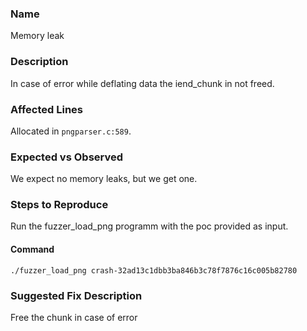 ### Name
Memory leak

### Description

In case of error while deflating data the iend_chunk in not freed.

### Affected Lines
Allocated in `pngparser.c:589`.

### Expected vs Observed
We expect no memory leaks, but we get one.

### Steps to Reproduce
Run the fuzzer_load_png programm with the poc provided as input.

#### Command

```
./fuzzer_load_png crash-32ad13c1dbb3ba846b3c78f7876c16c005b82780
```

### Suggested Fix Description
Free the chunk in case of error